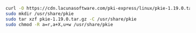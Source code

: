 ﻿```sh
curl -O https://cdn.lacunasoftware.com/pki-express/linux/pkie-1.19.0.tar.gz
sudo mkdir /usr/share/pkie
sudo tar xzf pkie-1.19.0.tar.gz -C /usr/share/pkie
sudo chmod -R a=r,a+X,u+w /usr/share/pkie
```
